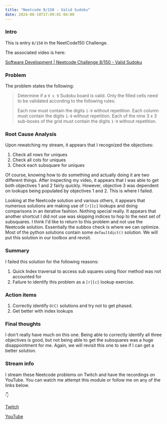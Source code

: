```yaml
---
title: "Neetcode 8/150 - Valid Sudoku"
date: 2024-08-10T17:09:01-04:00
---
```


### Intro

This is entry `8/150` in the NeetCode150 Challenge.

The associated video is here: 

[Software Development | Neetcode Challenge 8/150 - Valid Sudoku](https://youtu.be/6cZn_2xKobA)

### Problem

The problem states the following:

> Determine if a `9 x 9` Sudoku board is valid. Only the filled cells need to be validated according to the following rules:
> 
> Each row must contain the digits `1-9` without repetition.
> Each column must contain the digits `1-9` without repetition.
> Each of the nine 3 x 3 sub-boxes of the grid must contain the digits `1-9` without repetition.

### Root Cause Analysis

Upon rewatching my stream, it appears that I recognized the objectives:

1. Check all rows for uniques
2. Check all cols for uniques
3. Check each subsquare for uniques

Of course, knowing how to do something and actually doing it are two different things. After inspecting my video, it appears that I was able to get both objectives 1 and 2 fairly quickly. However, objective 3 was dependent on lookups being populated by objectives 1 and 2. This is where I failed. 

Looking at the Neetcode solution and various others, it appears that numerous solutions are making use of `[r][c]` lookups and doing comparisons in an iterative fashion. Nothing special really. It appears that another shortcut I did not use was skipping indices to hop to the next set of subsquares. I think I'd like to return to this problem and not use the Neetcode solution. Essentially the subbox check is where we can optimize. Most of the python solutions contain some `defaultdict()` solution. We will put this solution in our toolbox and revisit.

### Summary

I failed this solution for the following reasons:

1. Quick Index traversal to access sub squares using floor method was not accounted for
2. Failure to identify this problem as a `[r][c]` lookup exercise.

### Action items

1. Correctly identify `O(C)` solutions and try not to get phased.
2. Get better with index lookups

### Final thoughts

I don't really have much on this one. Being able to correctly identify all three objectives is good, but not being able to get the subsquares was a huge disappointment for me. Again, we will revisit this one to see if I can get a better solution.

### Stream info

I stream these Neetcode problems on Twitch and have the recordings on YouTube. You can watch me attempt this module or follow me on any of the links below.

👇

[Twitch](https://twitch.tv/Mexpat911)

[YouTube](https://www.youtube.com/@mexpat911)
